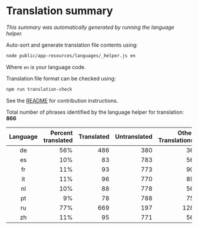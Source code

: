 # Translation summary

_This summary was automatically generated by running the language helper._

Auto-sort and generate translation file contents using:

```bash
node public/app-resources/languages/_helper.js en
```

Where `en` is your language code.

Translation file format can be checked using:

```bash
npm run translation-check
```

See the [README](https://github.com/FarmBot/Farmbot-Web-App#translating-the-web-app-into-your-language) for contribution instructions.

Total number of phrases identified by the language helper for translation: __866__

|Language|Percent translated|Translated|Untranslated|Other Translations|
|:---:|---:|---:|---:|---:|
|de|56%|486|380|36|
|es|10%|83|783|56|
|fr|11%|93|773|90|
|it|11%|96|770|89|
|nl|10%|88|778|56|
|pt|9%|78|788|75|
|ru|77%|669|197|128|
|zh|11%|95|771|56|
